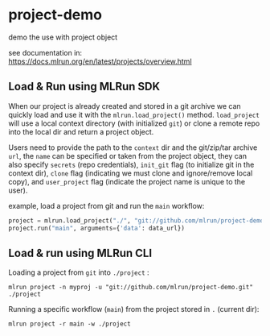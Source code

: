 # project-demo

demo the use with project object

see documentation in: https://docs.mlrun.org/en/latest/projects/overview.html

## Load & Run using MLRun SDK

When our project is already created and stored in a git archive we can quickly load and use it with the 
`mlrun.load_project()` method. `load_project` will use a local context directory (with initialized `git`) 
or clone a remote repo into the local dir and return a project object.

Users need to provide the path to the `context` dir and the git/zip/tar archive `url`, the `name` can be specified or taken 
from the project object, they can also specify `secrets` (repo credentials), `init_git` flag (to initialize git in the context dir), 
`clone` flag (indicating we must clone and ignore/remove local copy), and `user_project` flag (indicate the project name is unique to the user).

example, load a project from git and run the `main` workflow:

```python
project = mlrun.load_project("./", "git://github.com/mlrun/project-demo.git")
project.run("main", arguments={'data': data_url})
```

## Load & run using MLRun CLI

Loading a project from `git` into `./project` :

```
mlrun project -n myproj -u "git://github.com/mlrun/project-demo.git" ./project
```

Running a specific workflow (`main`) from the project stored in `.` (current dir):

```
mlrun project -r main -w ./project
```

